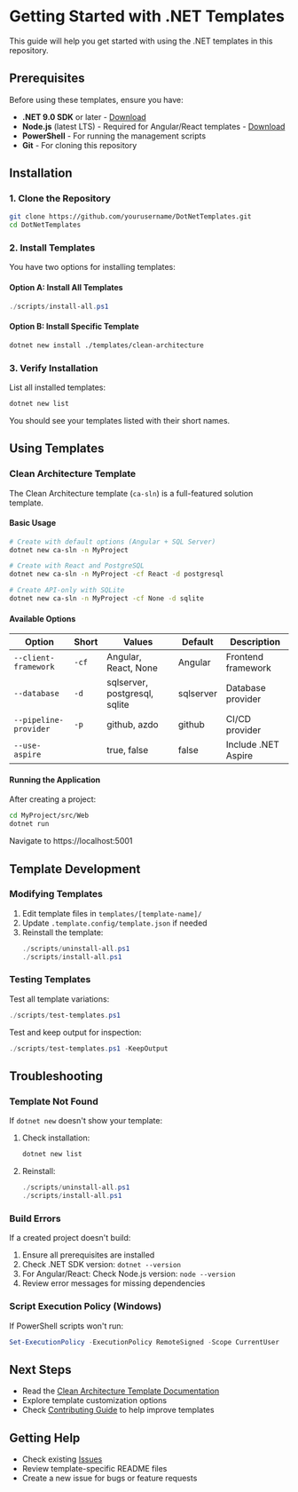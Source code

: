 # Getting Started with .NET Templates

This guide will help you get started with using the .NET templates in this repository.

## Prerequisites

Before using these templates, ensure you have:

- **.NET 9.0 SDK** or later - [Download](https://dotnet.microsoft.com/download/dotnet/9.0)
- **Node.js** (latest LTS) - Required for Angular/React templates - [Download](https://nodejs.org/)
- **PowerShell** - For running the management scripts
- **Git** - For cloning this repository

## Installation

### 1. Clone the Repository

```bash
git clone https://github.com/yourusername/DotNetTemplates.git
cd DotNetTemplates
```

### 2. Install Templates

You have two options for installing templates:

#### Option A: Install All Templates

```powershell
./scripts/install-all.ps1
```

#### Option B: Install Specific Template

```bash
dotnet new install ./templates/clean-architecture
```

### 3. Verify Installation

List all installed templates:

```bash
dotnet new list
```

You should see your templates listed with their short names.

## Using Templates

### Clean Architecture Template

The Clean Architecture template (`ca-sln`) is a full-featured solution template.

#### Basic Usage

```bash
# Create with default options (Angular + SQL Server)
dotnet new ca-sln -n MyProject

# Create with React and PostgreSQL
dotnet new ca-sln -n MyProject -cf React -d postgresql

# Create API-only with SQLite
dotnet new ca-sln -n MyProject -cf None -d sqlite
```

#### Available Options

| Option | Short | Values | Default | Description |
|--------|-------|---------|---------|-------------|
| `--client-framework` | `-cf` | Angular, React, None | Angular | Frontend framework |
| `--database` | `-d` | sqlserver, postgresql, sqlite | sqlserver | Database provider |
| `--pipeline-provider` | `-p` | github, azdo | github | CI/CD provider |
| `--use-aspire` | | true, false | false | Include .NET Aspire |

#### Running the Application

After creating a project:

```bash
cd MyProject/src/Web
dotnet run
```

Navigate to https://localhost:5001

## Template Development

### Modifying Templates

1. Edit template files in `templates/[template-name]/`
2. Update `.template.config/template.json` if needed
3. Reinstall the template:
   ```powershell
   ./scripts/uninstall-all.ps1
   ./scripts/install-all.ps1
   ```

### Testing Templates

Test all template variations:

```powershell
./scripts/test-templates.ps1
```

Test and keep output for inspection:

```powershell
./scripts/test-templates.ps1 -KeepOutput
```

## Troubleshooting

### Template Not Found

If `dotnet new` doesn't show your template:

1. Check installation:
   ```bash
   dotnet new list
   ```

2. Reinstall:
   ```powershell
   ./scripts/uninstall-all.ps1
   ./scripts/install-all.ps1
   ```

### Build Errors

If a created project doesn't build:

1. Ensure all prerequisites are installed
2. Check .NET SDK version: `dotnet --version`
3. For Angular/React: Check Node.js version: `node --version`
4. Review error messages for missing dependencies

### Script Execution Policy (Windows)

If PowerShell scripts won't run:

```powershell
Set-ExecutionPolicy -ExecutionPolicy RemoteSigned -Scope CurrentUser
```

## Next Steps

- Read the [Clean Architecture Template Documentation](../templates/clean-architecture/README.md)
- Explore template customization options
- Check [Contributing Guide](contributing.md) to help improve templates

## Getting Help

- Check existing [Issues](https://github.com/yourusername/DotNetTemplates/issues)
- Review template-specific README files
- Create a new issue for bugs or feature requests